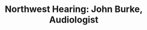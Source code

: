 ---
title: "Northwest Hearing: John Burke, Audiologist"
url: /steamboat-springs/northwest-hearing-john-burke-audiologist/
shop: hearing aids
---